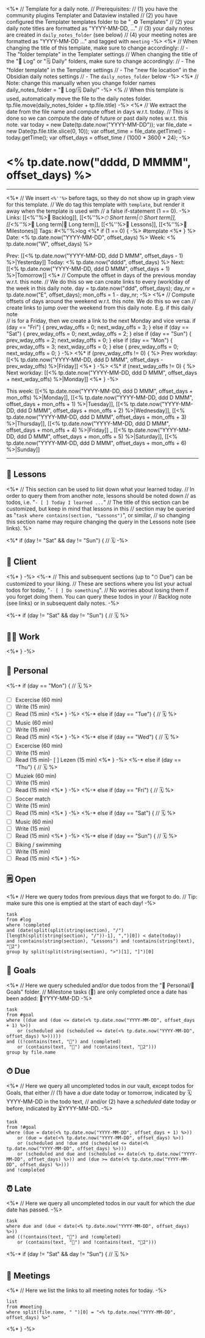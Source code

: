 <%* 
	// Template for a daily note.
	// Prerequisites:
	//    (1) you have the community plugins Templater and Dataview installed
	//    (2) you have configured the Templater templates folder to be "`_`♻ Templates"
	//    (2) your daily note titles are formatted as "YYYY-MM-DD, ..."
	//    (3) your daily notes are created in `daily_notes_folder` (see below)
	//    (4) your meeting notes are formatted as "YYYY-MM-DD ..." and tagged with `meeting`
-%>
<%*
	// When changing the title of this template, make sure to change accordingly:
	//     - The "folder template" in the Templater settings
	// When changing the title of the "📓 Log" or "🗒 Daily" folders, make sure to change accordingly:
	//     - The "folder template" in the Templater settings
	//     - The "new file location" in the Obsidian daily notes settings
	//     - The `daily_notes_folder` below
-%>
<%*
	// Note: change this manually when you change folder names
	daily_notes_folder = "📓 Log/🗒 Daily/" 
-%>
<% 
	// When this template is used, automatically move the file to the daily notes folder.
	tp.file.move(daily_notes_folder + tp.file.title) 
-%>
<%*
	// We extract the date from the file name and compute offset in days w.r.t. today.
	// This is done so we can compute the date of future or past daily notes w.r.t. this note.
	var today = new Date(tp.date.now("YYYY-MM-DD"));
	var file_date = new Date(tp.file.title.slice(0, 10));
	var offset_time = file_date.getTime() - today.getTime();
	var offset_days = offset_time / (1000 * 3600 * 24);
-%>
# <% tp.date.now("dddd, D MMMM", offset_days) %>

---

<%*
	// We insert `<%''%>` before tags, so they do not show up in graph view for this template.
	// We do tag this template with `template`, but render it away when the template is used with 
	// a false if-statement (1 == 0).
-%>
Links: [[<%''%>📖 Backlog]], [[<%''%>_⏱ Short term|⏱ Short term]], [[<%''%>_📆 Long term|📆 Long term]], [[<%''%>🌈 Lessons]], [[<%''%>🚩 Milestones]]
Tags: #<%''%>log <%* if (1 == 0) { -%> #template <%* } %>
Date: <% tp.date.now("YYYY-MM-DD", offset_days) %>
Week: <% tp.date.now("W", offset_days) %>

Prev: [[<% tp.date.now("YYYY-MM-DD, ddd D MMM", offset_days - 1) %>|Yesterday]]
Today: <% tp.date.now("dddd", offset_days) %>
Next: [[<% tp.date.now("YYYY-MM-DD, ddd D MMM", offset_days + 1) %>|Tomorrow]]
<%* 
	// Compute the offset in days of the previous monday w.r.t. this note.
	// We do this so we can create links to every (work)day of the week in this daily note.
	day = tp.date.now("ddd", offset_days);
	day_nr = tp.date.now("E", offset_days);
	mon_offs = 1 - day_nr; 
-%>
<%*
	// Compute offsets of days around the weekend w.r.t. this note. We do this so we can 
	// create links to jump over the weekend from this daily note. E.g. if this daily note  
	// is for a Friday, then we create a link to the next Monday and vice versa.
	if (day == "Fri") {
		prev_wday_offs = 0; 
		next_wday_offs = 3;
	} else if (day == "Sat")  {
		prev_wday_offs = 0; 
		next_wday_offs = 2;
	} else if (day == "Sun")  {
		prev_wday_offs = 2; 
		next_wday_offs = 0;
	} else if (day == "Mon")  {
		prev_wday_offs = 3; 
		next_wday_offs = 0;
	} else {
		prev_wday_offs = 0; 
		next_wday_offs = 0;
	}
-%>
<%* if (prev_wday_offs != 0) { %>
Prev workday: [[<% tp.date.now("YYYY-MM-DD, ddd D MMM", offset_days - prev_wday_offs) %>|Friday]]
<%* } -%>
<%* if (next_wday_offs != 0) { %>
Next workday: [[<% tp.date.now("YYYY-MM-DD, ddd D MMM", offset_days + next_wday_offs) %>|Monday]]
<%* } -%>

This week: [[<% tp.date.now("YYYY-MM-DD, ddd D MMM", offset_days + mon_offs) %>|Monday]], [[<% tp.date.now("YYYY-MM-DD, ddd D MMM", offset_days + mon_offs + 1) %>|Tuesday]],  [[<% tp.date.now("YYYY-MM-DD, ddd D MMM", offset_days + mon_offs + 2) %>|Wednesday]], [[<% tp.date.now("YYYY-MM-DD, ddd D MMM", offset_days + mon_offs + 3) %>|Thursday]], [[<% tp.date.now("YYYY-MM-DD, ddd D MMM", offset_days + mon_offs + 4) %>|Friday]] _ [[<% tp.date.now("YYYY-MM-DD, ddd D MMM", offset_days + mon_offs + 5) %>|Saturday]], [[<% tp.date.now("YYYY-MM-DD, ddd D MMM", offset_days + mon_offs + 6) %>|Sunday]] 

---

## 🌈 Lessons

<%* 
	// This section can be used to list down what your learned today.
	// In order to query them from another note, lessons should be noted down 
	// as todos, i.e. "`- [ ] Today I learned ...`"
	// The title of this section can be customized, but keep in mind that lessons in this 
	// section may be queried as "`task where contains(section, "Lessons")`", or similar,
	// so changing this section name may require changing the query in the Lessons note (see links).
%>

<%* if (day != "Sat" && day != "Sun") {  // 🗓 -%>
## 🏤 Client


<%* } -%>
<%-*
	// This and subsequent sections (up to "⏱ Due") can be customized to your liking.
	// These are sections where you list your actual todos for today, "`- [ ] Do something`".
	// No worries about losing them if you forget doing them. You can query these todos in your 
	// Backlog note (see links) or in subsequent daily notes.
-%>

<%-* if (day != "Sat" && day != "Sun") {  // 🗓 %>
## 🧑‍💻 Work



<%* } -%>
## 🏡 Personal

<%-* if (day == "Mon") {  // 🗓 %>
- [ ] Excercise (60 min)
- [ ] Write (15 min)
- [ ] Read (15 min)
<%* } -%>
<%-* else if (day == "Tue") {  // 🗓 %>
- [ ] Music (60 min)
- [ ] Write (15 min)
- [ ] Read (15 min)
<%* } -%>
<%-* else if (day == "Wed") {  // 🗓 %>
- [ ] Excercise (60 min)
- [ ] Write (15 min)
- [ ] Read (15 min)- [ ] Lezen (15 min)
<%* } -%>
<%-* else if (day == "Thu") {  // 🗓 %>
- [ ] Muziek (60 min)
- [ ] Write (15 min)
- [ ] Read (15 min)
<%* } -%>
<%-* else if (day == "Fri") {  // 🗓 %>
- [ ] Soccer match
- [ ] Write (15 min)
- [ ] Read (15 min)
<%* } -%>
<%-* else if (day == "Sat") {  // 🗓 %>
- [ ] Music (60 min)
- [ ] Write (15 min)
- [ ] Read (15 min)
<%* } -%>
<%-* else if (day == "Sun") {  // 🗓 %>
- [ ] Biking / swimming
- [ ] Write (15 min)
- [ ] Read (15 min)
<%* } -%>

## 🗒 Open

<%* 
	// Here we query todos from previous days that we forgot to do.
	// Tip: make sure this one is emptied at the start of each day!
-%>
```dataview
task
from #log 
where !completed 
and (date(split(split(string(section), "/")[length(split(string(section), "/"))-1], ",")[0]) < date(today))
and !contains(string(section), "Lessons") and !contains(string(text), "🚩2")
group by split(split(string(section), ">")[1], "]")[0]
```

## 🚀 Goals

<%* 
	// Here we query scheduled and/or due todos from the "🏡 Personal/🚀 Goals" folder.
	// Milestone tasks (🚩) are only completed once a date has been added: 🚩YYYY-MM-DD
-%>
```dataview
task
from #goal
where ((due and (due <= date(<% tp.date.now("YYYY-MM-DD", offset_days + 1) %>))
	or (scheduled and (scheduled <= date(<% tp.date.now("YYYY-MM-DD", offset_days) %>)))))
and ((!contains(text, "🚩") and !completed)
	or (contains(text, "🚩") and !contains(text, "🚩2")))
group by file.name
```

## ⏱ Due

<%*
	// Here we query all uncompleted todos in our vault, except todos for Goals, that either 
	// (1) have a *due* date today or tomorrow, indicated by 🗓YYYY-MM-DD in the todo text,
	// and/or (2) have a *scheduled* date today or before, indicated by ⏳YYYY-MM-DD.
-%>
```dataview
task
from !#goal
where (due = date(<% tp.date.now("YYYY-MM-DD", offset_days + 1) %>))
	or (due = date(<% tp.date.now("YYYY-MM-DD", offset_days) %>))
	or (scheduled and !due and (scheduled <= date(<% tp.date.now("YYYY-MM-DD", offset_days) %>)))
	or (scheduled and due and (scheduled <= date(<% tp.date.now("YYYY-MM-DD", offset_days) %>)) and (due >= date(<% tp.date.now("YYYY-MM-DD", offset_days) %>)))
and !completed
```

## ⏰ Late

<%*
	// Here we query all uncompleted todos in our vault for which the *due* date has passed.
-%>
```dataview
task
where due and (due < date(<% tp.date.now("YYYY-MM-DD", offset_days) %>))
and ((!contains(text, "🚩") and !completed)
	or (contains(text, "🚩") and !contains(text, "🚩2")))
```

<%-* if (day != "Sat" && day != "Sun") {  // 🗓 %>
## 👥 Meetings

<%*
	// Here we list the links to all meeting notes for today.
-%>
```dataview
list
from #meeting 
where split(file.name, " ")[0] = "<% tp.date.now("YYYY-MM-DD", offset_days) %>"
```
<%* } -%>